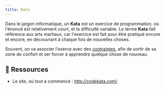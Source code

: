 ```yaml
---
title: Kata
---
```


Dans le jargon informatique, un **Kata** est un exercice de programmation, où l'énoncé est relativement court,
et la difficulté variable.
Le terme **Kata** fait référence aux arts martiaux, car l'exercice est fait pour être pratiqué encore et encore, en
découvrant à chaque fois de nouvelles choses.

Souvent, on va associer l'exerce avec des [contraintes], afin de sortir de sa zone de confort et ser forcer à apprendre
quelque chose de nouveau.

## 🔗 Ressources

- Le site, où tout a commencé : http://codekata.com/

[contraintes]: ../constraints/index.md